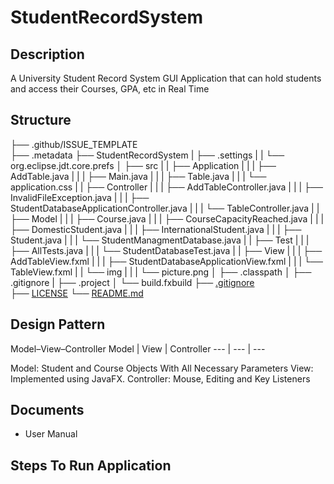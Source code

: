 # StudentRecordSystem

## Description
A University Student Record System GUI Application that can hold students and access their Courses, GPA, etc in Real Time

## Structure

   ├── .github/ISSUE_TEMPLATE  
   ├── .metadata
   ├── StudentRecordSystem
   |    ├── .settings
|  |    └── org.eclipse.jdt.core.prefs
│  ├── src
|  |    ├── Application
|  |    |    ├── AddTable.java
|  |    |    ├── Main.java
|  |    |    ├── Table.java
|  |    |    └── application.css
|  |    ├── Controller
|  |    |    ├── AddTableController.java
|  |    |    ├── InvalidFileException.java
|  |    |    ├── StudentDatabaseApplicationController.java
|  |    |    └── TableController.java
|  |    ├── Model
|  |    |    ├── Course.java
|  |    |    ├── CourseCapacityReached.java
|  |    |    ├── DomesticStudent.java
|  |    |    ├── InternationalStudent.java
|  |    |    ├── Student.java
|  |    |    └── StudentManagmentDatabase.java
|  |    ├── Test
|  |    |    ├── AllTests.java
|  |    |    └── StudentDatabaseTest.java
|  |    ├── View
|  |    |    ├── AddTableView.fxml
|  |    |    ├── StudentDatabaseApplicationView.fxml
|  |    |    └── TableView.fxml
|  |    └── img
|  |    |    └── picture.png
│  ├── .classpath
│  ├── .gitignore
|  ├── .project
│  └──  build.fxbuild
├── [.gitignore](https://github.com/erick576/StudentRecordSystem/blob/master/.gitignore)                               
├── [LICENSE](https://github.com/erick576/StudentRecordSystem/blob/master/LICENSE)
└── [README.md](https://github.com/erick576/StudentRecordSystem/blob/master/README.md)


## Design Pattern

Model–View–Controller
Model | View | Controller
--- | --- | ---

Model: Student and Course Objects With All Necessary Parameters
View: Implemented using JavaFX.
Controller: Mouse, Editing and Key Listeners


## Documents
* User Manual

## Steps To Run Application

